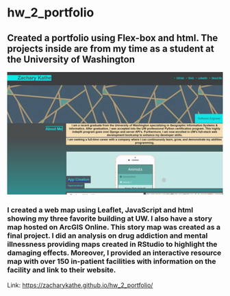 # hw_2_portfolio
## Created a portfolio using Flex-box and html. The projects inside are from my time as a student at the University of Washington
![image of website](https://github.com/ZacharyKathe/hw_2_portfolio/blob/main/assets/images/app_cover.JPG)

### I created a web map using Leaflet, JavaScript and html showing my three favorite building at UW. I also have a story map hosted on ArcGIS Online. This story map was created as a final project. I did an analysis on drug addiction and mental illnessness providing maps created in RStudio to highlight the damaging effects. Moreover, I provided an interactive resource map with over 150 in-patient facilities with information on the facility and link to their website.
 Link: https://zacharykathe.github.io/hw_2_portfolio/
